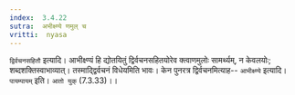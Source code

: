 ```yaml
---
index:  3.4.22
sutra:  अभीक्ष्ण्ये णमुल् च
vritti:  nyasa
---
```


`द्विर्वचनसहितौ` इत्यादि। आभीक्ष्ण्यं हि द्योतयितुं द्विर्वचनसहितयोरेव क्त्वाणमुलोः सामर्थ्यम्, न केवलयोः; शब्दशक्तिस्वाभाव्यात्। तस्माद्द्विर्वचनं विधेयमिति भावः। केन पुनरत्र द्विर्वचनमित्याह-- `आभीक्ष्ण्ये` इत्यादि। `पायम्पायम्` इति। `आतो युक्` (7.3.33)।।

